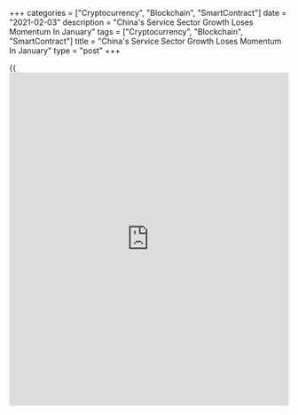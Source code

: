 +++
categories = ["Cryptocurrency", "Blockchain", "SmartContract"]
date = "2021-02-03"
description = "China's Service Sector Growth Loses Momentum In January"
tags = ["Cryptocurrency", "Blockchain", "SmartContract"]
title = "China's Service Sector Growth Loses Momentum In January"
type = "post"
+++

{{<iframe id="large-banner" src="https://www.bounty.group/#slide=6.0" width="100%" height="600" scrolling="no" style="border: 0px solid rgb(216, 221, 230); border-radius: 3px;">}}

China's service sector growth slowed at the start of the year as demand
was dampened by the ongoing Covid-19 pandemic, survey results from IHS
Markit showed on Wednesday.  
  
The Caixin services Purchasing Managers' Index fell to 52.0 in January
from 56.3 in December. However, a score above 50 indicates expansion in
the sector.

The reading signaled the slowest rate of growth recorded over the
current nine-month period of expansion.

New work received by services companies grew at the slowest rate since
last August. New orders from overseas gained at the weakest pace in
three months as the recent rise in virus cases weighed on global demand.

Services companies in China added to their staffing levels for the sixth
month running, but the rate of job creation eased further.

The rate of cost inflation quickened to the second-sharpest since April
2012. Meanwhile, prices charged by services companies increased at a
moderate pace that was the slowest seen for three months, the survey
showed.

Although [business][1] confidence regarding the 12-month outlook for
activity remained strong in January, the degree of positive sentiment
weakened since December.

The composite output index came in at 52.2 in January, down from 55.8 in
December, to signal only a moderate rise in overall output.

The rate of growth was the softest seen since the current period of
expansion began last May, driven by slower rises in both manufacturing
and services activity.

For comments and feedback [contact](https://www.playgroundfx.com/contact/): editorial@rtt[news](https://www.letsplayfx.com/blog/forex-news-website/).com

[Economic News][2]

 **What parts of the world are seeing the best (and worst) economic
performances lately? Click[here][3] to check out our [Econ Scorecard][3]
and find out! See up-to-the-moment [ranking](https://www.playgroundfx.com/blog/crypto-exchange-ranking/)s for the best and worst
performers in [GDP][3], [unemployment rate][4], [inflation][5] and much
more.**

   1. www.rtt[news](https://www.letsplayfx.com/blog/forex-news-website/).com/Content/Business.aspx
   2. www.rtt[news](https://www.letsplayfx.com/blog/forex-news-website/).com/Content/EconomicNews.aspx
   3. www.rtt[news](https://www.letsplayfx.com/blog/forex-news-website/).com/economic-scorecard/world-rank/GDP/highest-performance.aspx
   4. www.rtt[news](https://www.letsplayfx.com/blog/forex-news-website/).com/economic-scorecard/world-rank/unemployment-rate/lowest-performance.aspx
   5. www.rtt[news](https://www.letsplayfx.com/blog/forex-news-website/).com/economic-scorecard/world-rank/CPI/highest-performance.aspx